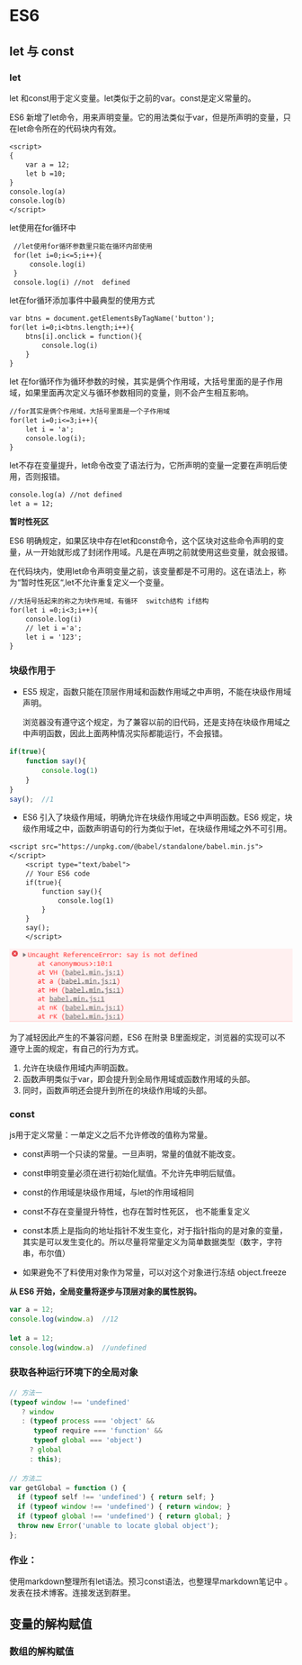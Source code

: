 # ES6

## let 与 const

### let

let 和const用于定义变量。let类似于之前的var。const是定义常量的。

ES6 新增了let命令，用来声明变量。它的用法类似于var，但是所声明的变量，只在let命令所在的代码块内有效。

```
<script>
{
	var a = 12;
	let b =10;
}
console.log(a)
console.log(b)
</script>
```

let使用在for循环中

```
 //let使用for循环参数里只能在循环内部使用
 for(let i=0;i<=5;i++){
	 console.log(i)
 }
 console.log(i) //not  defined
```

let在for循环添加事件中最典型的使用方式

```
var btns = document.getElementsByTagName('button');
for(let i=0;i<btns.length;i++){
	btns[i].onclick = function(){
    	console.log(i)
    }
}
```

let 在for循环作为循环参数的时候，其实是俩个作用域，大括号里面的是子作用域，如果里面再次定义与循环参数相同的变量，则不会产生相互影响。

```
//for其实是俩个作用域，大括号里面是一个子作用域
for(let i=0;i<=3;i++){
	let i = 'a';
	console.log(i);
}
```

let不存在变量提升，let命令改变了语法行为，它所声明的变量一定要在声明后使用，否则报错。

```
console.log(a) //not defined
let a = 12;
```

**暂时性死区**

ES6 明确规定，如果区块中存在let和const命令，这个区块对这些命令声明的变量，从一开始就形成了封闭作用域。凡是在声明之前就使用这些变量，就会报错。

在代码块内，使用let命令声明变量之前，该变量都是不可用的。这在语法上，称为“暂时性死区“,let不允许重复定义一个变量。

```
//大括号括起来的称之为块作用域，有循环  switch结构 if结构
for(let i =0;i<3;i++){
	console.log(i)
	// let i ='a';
	let i = '123';
}
```

### 块级作用于

+ ES5 规定，函数只能在顶层作用域和函数作用域之中声明，不能在块级作用域声明。

  浏览器没有遵守这个规定，为了兼容以前的旧代码，还是支持在块级作用域之中声明函数，因此上面两种情况实际都能运行，不会报错。

```javascript
if(true){
	function say(){
		console.log(1)
	}
}
say();  //1
```

+ ES6 引入了块级作用域，明确允许在块级作用域之中声明函数。ES6 规定，块级作用域之中，函数声明语句的行为类似于let，在块级作用域之外不可引用。

```
<script src="https://unpkg.com/@babel/standalone/babel.min.js"></script>
	<script type="text/babel">
	// Your ES6 code
	if(true){
		function say(){
			console.log(1)
		}
	}
	say();
	</script>
```

![](WX20200602-113748@2x.png)

为了减轻因此产生的不兼容问题，ES6 在附录 B里面规定，浏览器的实现可以不遵守上面的规定，有自己的行为方式。

1. 允许在块级作用域内声明函数。
2. 函数声明类似于var，即会提升到全局作用域或函数作用域的头部。
3. 同时，函数声明还会提升到所在的块级作用域的头部。

### const

js用于定义常量：一单定义之后不允许修改的值称为常量。

+ const声明一个只读的常量。一旦声明，常量的值就不能改变。


+ const申明变量必须在进行初始化赋值。不允许先申明后赋值。


+ const的作用域是块级作用域，与let的作用域相同
+ const不存在变量提升特性，也存在暂时性死区， 也不能重复定义
+ const本质上是指向的地址指针不发生变化，对于指针指向的是对象的变量，其实是可以发生变化的。所以尽量将常量定义为简单数据类型（数字，字符串，布尔值）
+ 如果避免不了料使用对象作为常量，可以对这个对象进行冻结 object.freeze

**从 ES6 开始，全局变量将逐步与顶层对象的属性脱钩。**

```javascript
var a = 12;
console.log(window.a)  //12

let a = 12;
console.log(window.a)  //undefined
```

### 获取各种运行环境下的全局对象

```javascript
// 方法一
(typeof window !== 'undefined'
   ? window
   : (typeof process === 'object' &&
      typeof require === 'function' &&
      typeof global === 'object')
     ? global
     : this);

// 方法二
var getGlobal = function () {
  if (typeof self !== 'undefined') { return self; }
  if (typeof window !== 'undefined') { return window; }
  if (typeof global !== 'undefined') { return global; }
  throw new Error('unable to locate global object');
};
```



### 作业：

使用markdown整理所有let语法。预习const语法，也整理早markdown笔记中 。发表在技术博客。连接发送到群里。



## 变量的解构赋值

### 数组的解构赋值

